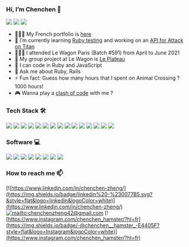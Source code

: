 ### Hi, I’m Chenchen 👋
![](https://img.shields.io/badge/Version-30.06.2021-informational)
![](https://komarev.com/ghpvc/?username=chenchenzheng&color=F6A2AD)
![](https://www.codewars.com/users/ChenchenZheng/badges/micro)

- 💁🏻‍♀️ My French portfolio is [here](https://chenchenzheng.com)
- 🌱 I’m currently learning [Ruby testing](https://github.com/ChenchenZheng/ruby-testing) and working on an [API for Attack on Titan](https://github.com/ChenchenZheng/attack_on_titan_api)
- 👩🏻‍🎓 I attended Le Wagon Paris (Batch #591) from April to June 2021
- 👯 My group project at Le Wagon is [Le Plateau](https://www.leplateau.app/)
- 🤖 I can code in Ruby and JavaScript
- 💬 Ask me about Ruby, Rails
- ⚡ Fun fact: Guess how many hours that I spent on Animal Crossing ? 1000 hours!
- 🎮 Wanna play a [clash of code](https://www.codingame.com/profile/e16e49a3fa169b8c4c931534abb6d60d7976024) with me ?

### Tech Stack 🛠
![](https://img.shields.io/badge/-Ruby-05122A?style=flat&logo=ruby)
![](https://img.shields.io/badge/-Rails-05122A?style=flat&logo=ruby-on-rails)
![](https://img.shields.io/badge/-WordPress-05122A?style=flat&logo=Wordpress)
![](https://img.shields.io/badge/-PostgreSQL-05122A?style=flat&logo=PostgreSQL)
![](https://img.shields.io/badge/-HTML-05122A?style=flat&logo=HTML5)
![](https://img.shields.io/badge/-CSS-05122A?style=flat&logo=CSS3&logoColor=1572B6)
![](https://img.shields.io/badge/-Sass-05122A?style=flat&logo=sass)
![](https://img.shields.io/badge/-JavaScript-05122A?style=flat&logo=javascript)
![](https://img.shields.io/badge/-Bootstrap-05122A?style=flat&logo=bootstrap&logoColor=563D7C)
![](https://img.shields.io/badge/-Git-05122A?style=flat&logo=git)
![](https://img.shields.io/badge/-GitHub-05122A?style=flat&logo=github)
![](https://img.shields.io/badge/-GitLab-05122A?style=flat&logo=gitlab)
![](https://img.shields.io/badge/-Heroku-05122A?style=flat&logo=heroku)
![](https://img.shields.io/badge/-OVH-05122A?style=flat&logo=OVH)
![](https://img.shields.io/badge/-Visual%20Studio%20Code-05122A?style=flat&logo=visual-studio-code&logoColor=007ACC)

### Software 💻
![](https://img.shields.io/badge/-Postman-05122A?style=flat&logo=Postman)
![](https://img.shields.io/badge/-Adobe%20XD-05122A?style=flat&logo=AdobeXD)
![](https://img.shields.io/badge/-Figma-05122A?style=flat&logo=Figma)
![](https://img.shields.io/badge/-Canva-05122A?style=flat&logo=Canva)
![](https://img.shields.io/badge/-Zapier-05122A?style=flat&logo=Zapier)
![](https://img.shields.io/badge/-Notion-05122A?style=flat&logo=Notion)
![](https://img.shields.io/badge/-Trello-05122A?style=flat&logo=Trello)
![](https://img.shields.io/badge/-Slack-05122A?style=flat&logo=Slack)

### How to reach me 📫
[![https://www.linkedin.com/in/chenchen-zheng/](https://img.shields.io/badge/linkedin%20-%230077B5.svg?&style=flat&logo=linkedin&logoColor=white)](https://www.linkedin.com/in/chenchen-zheng/)
[![mailto:chenchenzheng42@gmail.com](https://img.shields.io/badge/Gmail-D14836?style=flat&logo=gmail&logoColor=white)](mailto:chenchenzheng42@gmail.com)
[![https://www.instagram.com/chenchen_hamster/?hl=fr](https://img.shields.io/badge/-@chenchen__hamster_-E4405F?style=flat&logo=Instagram&logoColor=white)](https://www.instagram.com/chenchen_hamster/?hl=fr)
